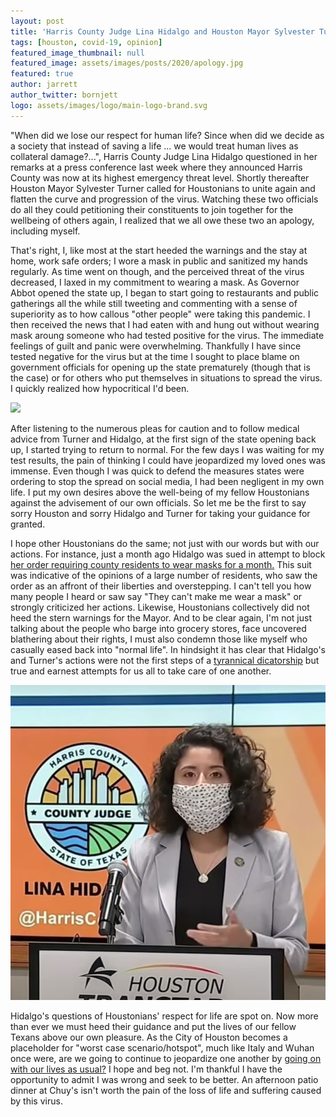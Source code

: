 ```yaml
---
layout: post
title: 'Harris County Judge Lina Hidalgo and Houston Mayor Sylvester Turner Deserve an Apology'
tags: [houston, covid-19, opinion]
featured_image_thumbnail: null
featured_image: assets/images/posts/2020/apology.jpg
featured: true
author: jarrett
author_twitter: bornjett
logo: assets/images/logo/main-logo-brand.svg
---
```


"When did we lose our respect for human life? Since when did we decide as a society that instead of saving a life ... we would treat human lives as collateral damage?...", Harris County Judge Lina Hidalgo questioned in her remarks at a press conference last week where they announced Harris County was now at its highest emergency threat level. Shortly thereafter Houston Mayor Sylvester Turner called for Houstonians to unite again and flatten the curve and progression of the virus. Watching these two officials do all they could petitioning their constituents to join together for the wellbeing of others again, I realized that we all owe these two an apology, including myself.

That's right, I, like most at the start heeded the warnings and the stay at home, work safe orders; I wore a mask in public and sanitized my hands regularly. As time went on though, and the perceived threat of the virus decreased, I laxed in my commitment to wearing a mask. As Governor Abbot opened the state up, I began to start going to restaurants and public gatherings all the while still tweeting and commenting with a sense of superiority as to how callous "other people" were taking this pandemic. I then received the news that I had eaten with and hung out without wearing mask aroung someone who had tested positive for the virus. The immediate feelings of guilt and panic were overwhelming. Thankfully I have since tested negative for the virus but at the time I sought to place blame on government officials for opening up the state prematurely (though that is the case) or for others who put themselves in situations to spread the virus. I quickly realized how hypocritical I'd been.

![](https://images.unsplash.com/photo-1584744982491-665216d95f8b?ixlib=rb-1.2.1&ixid=eyJhcHBfaWQiOjEyMDd9&auto=format&fit=crop&w=1350&q=80#left)

After listening to the numerous pleas for caution and to follow medical advice from Turner and Hidalgo, at the first sign of the state opening back up, I started trying to return to normal. For the few days I was waiting for my test results, the pain of thinking I could have jeopardized my loved ones was immense. Even though I was quick to defend the measures states were ordering to stop the spread on social media, I had been negligent in my own life. I put my own desires above the well-being of my fellow Houstonians against the advisement of our own officials. So let me be the first to say sorry Houston and sorry Hidalgo and Turner for taking your guidance for granted.

I hope other Houstonians do the same; not just with our words but with our actions. For instance, just a month ago Hidalgo was sued in attempt to block [her order requiring county residents to wear masks for a month.](https://www.texastribune.org/2020/04/23/harris-county-face-mask-lina-hidalgo/) This suit was indicative of the opinions of a large number of residents, who saw the order as an affront of their liberties and overstepping. I can't tell you how many people I heard or saw say "They can't make me wear a mask" or strongly criticized her actions. Likewise, Houstonians collectively did not heed the stern warnings for the Mayor. And to be clear again, I'm not just talking about the people who barge into grocery stores, face uncovered blathering about their rights, I must also condemn those like myself who casually eased back into "normal life". In hindsight it has clear that Hidalgo's and Turner's actions were not the first steps of a [tyrannical dicatorship](http://baytownsun.com/opinion/article_21a5af1a-869d-11ea-b177-cf40e8d8d121.html) but true and earnest attempts for us all to take care of one another.

![](assets/images/posts/2020/apology-3.png#right)

Hidalgo's questions of Houstonians' respect for life are spot on. Now more than ever we must heed their guidance and put the lives of our fellow Texans above our own pleasure. As the City of Houston becomes a placeholder for "worst case scenario/hotspot", much like Italy and Wuhan once were, are we going to continue to jeopardize one another by [going on with our lives as usual?](https://houston.eater.com/2020/6/29/21306859/spire-houston-nightclub-open-despite-gov-abbott-ordering-bars-closed-covid-19-pandemic) I hope and beg not. I'm thankful I have the opportunity to admit I was wrong and seek to be better. An afternoon patio dinner at Chuy's isn't worth the pain of the loss of life and suffering caused by this virus.

